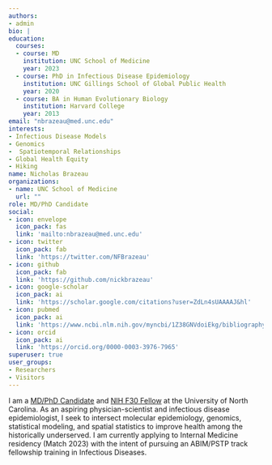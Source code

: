 ```yaml
---
authors:
- admin
bio: |
education:
  courses:
  - course: MD
    institution: UNC School of Medicine
    year: 2023
  - course: PhD in Infectious Disease Epidemiology
    institution: UNC Gillings School of Global Public Health
    year: 2020
  - course: BA in Human Evolutionary Biology
    institution: Harvard College
    year: 2013
email: "nbrazeau@med.unc.edu"
interests:
- Infectious Disease Models
- Genomics
-  Spatiotemporal Relationships
- Global Health Equity
- Hiking
name: Nicholas Brazeau
organizations:
- name: UNC School of Medicine
  url: ""
role: MD/PhD Candidate
social:
- icon: envelope
  icon_pack: fas
  link: 'mailto:nbrazeau@med.unc.edu'
- icon: twitter
  icon_pack: fab
  link: 'https://twitter.com/NFBrazeau'
- icon: github
  icon_pack: fab
  link: 'https://github.com/nickbrazeau'
- icon: google-scholar
  icon_pack: ai
  link: 'https://scholar.google.com/citations?user=ZdLn4sUAAAAJ&hl'
- icon: pubmed
  icon_pack: ai
  link: 'https://www.ncbi.nlm.nih.gov/myncbi/1Z38GNVdoiEkg/bibliography/public/'
- icon: orcid
  icon_pack: ai
  link: 'https://orcid.org/0000-0003-3976-7965'
superuser: true
user_groups:
- Researchers
- Visitors
---
```

I am a [MD/PhD Candidate](https://www.med.unc.edu/mdphd/) and [NIH F30 Fellow](https://reporter.nih.gov/project-details/9679726) at the University of North Carolina. As an aspiring physician-scientist and infectious disease epidemiologist, I seek to intersect molecular epidemiology, genomics, statistical modeling, and spatial statistics to improve health among the historically underserved. I am currently applying to Internal Medicine residency (Match 2023) with the intent of pursuing an ABIM/PSTP track fellowship training in Infectious Diseases.
